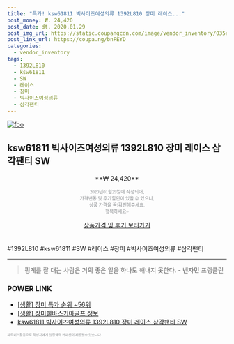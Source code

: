 ```yaml
--- 
title: "특가! ksw61811 빅사이즈여성의류 1392L810 장미 레이스..." 
post_money: ₩. 24,420 
post_date: dt. 2020.01.29 
post_img_url: https://static.coupangcdn.com/image/vendor_inventory/035e/2e30be9e845e4ab4ba78f2d4111dbb04b29abd1b6d164ba4a1fbde743681.jpg 
post_link_url: https://coupa.ng/bnFEYD 
categories: 
  - vendor_inventory 
tags: 
  - 1392L810 
  - ksw61811 
  - SW 
  - 레이스 
  - 장미 
  - 빅사이즈여성의류 
  - 삼각팬티 
--- 
```

[![foo](https://static.coupangcdn.com/image/vendor_inventory/035e/2e30be9e845e4ab4ba78f2d4111dbb04b29abd1b6d164ba4a1fbde743681.jpg)](https://coupa.ng/bnFEYD) 

## ksw61811 빅사이즈여성의류 1392L810 장미 레이스 삼각팬티 SW 
<p style="text-align: center;">**₩ 24,420**</p> 
<p style="text-align: center;"><span style="color: #898c8f; font-family: Georgia,Times,serif; font-size: 0.75em;">2020년01월29일에 작성되어, <br>가격변동 및 추가할인이 있을 수 있으니,<br> 상품 가격을 꼭!확인해주세요.<br>행복하세요~</span> 
</p>	 
<div markdown="0" style="text-align: center;"><a href="https://coupa.ng/bnFEYD" class="btn btn--success">상품가격 및 후기 보러가기</a></div> 
<br><br> 
  #1392L810 #ksw61811 #SW #레이스 #장미 #빅사이즈여성의류 #삼각팬티 
<hr> 

> 핑계를 잘 대는 사람은 거의 좋은 일을 하나도 해내지 못한다. - 벤자민 프랭클린 


### POWER LINK

* <a href="https://blog.naver.com/sakai111/221783728106" target="_blank"> [생활] 장미 특가 순위 ~56위</a>
* <a href="https://blog.naver.com/fasyy4321/221770003480" target="_blank"> [생활] 장미쉘바스키아골프 정보 </a>
* <a href="https://blog.naver.com/fasyy4321/221789599945" target="_blank">ksw61811 빅사이즈여성의류 1392L810 장미 레이스 삼각팬티 SW</a>

<span style="color: #898c8f; font-family: Georgia,Times,serif; font-size: 0.55em;">파트너스활동으로 작성자에게 일정액의 커미션이 제공될수 있습니다.</span> 
